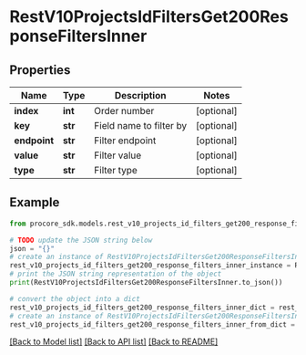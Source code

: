 # RestV10ProjectsIdFiltersGet200ResponseFiltersInner


## Properties

Name | Type | Description | Notes
------------ | ------------- | ------------- | -------------
**index** | **int** | Order number | [optional] 
**key** | **str** | Field name to filter by | [optional] 
**endpoint** | **str** | Filter endpoint | [optional] 
**value** | **str** | Filter value | [optional] 
**type** | **str** | Filter type | [optional] 

## Example

```python
from procore_sdk.models.rest_v10_projects_id_filters_get200_response_filters_inner import RestV10ProjectsIdFiltersGet200ResponseFiltersInner

# TODO update the JSON string below
json = "{}"
# create an instance of RestV10ProjectsIdFiltersGet200ResponseFiltersInner from a JSON string
rest_v10_projects_id_filters_get200_response_filters_inner_instance = RestV10ProjectsIdFiltersGet200ResponseFiltersInner.from_json(json)
# print the JSON string representation of the object
print(RestV10ProjectsIdFiltersGet200ResponseFiltersInner.to_json())

# convert the object into a dict
rest_v10_projects_id_filters_get200_response_filters_inner_dict = rest_v10_projects_id_filters_get200_response_filters_inner_instance.to_dict()
# create an instance of RestV10ProjectsIdFiltersGet200ResponseFiltersInner from a dict
rest_v10_projects_id_filters_get200_response_filters_inner_from_dict = RestV10ProjectsIdFiltersGet200ResponseFiltersInner.from_dict(rest_v10_projects_id_filters_get200_response_filters_inner_dict)
```
[[Back to Model list]](../README.md#documentation-for-models) [[Back to API list]](../README.md#documentation-for-api-endpoints) [[Back to README]](../README.md)


